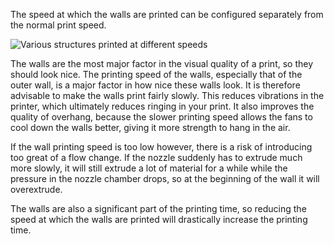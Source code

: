 The speed at which the walls are printed can be configured separately from the normal print speed.

![Various structures printed at different speeds](speed_difference.png)

The walls are the most major factor in the visual quality of a print, so they should look nice. The printing speed of the walls, especially that of the outer wall, is a major factor in how nice these walls look. It is therefore advisable to make the walls print fairly slowly. This reduces vibrations in the printer, which ultimately reduces ringing in your print. It also improves the quality of overhang, because the slower printing speed allows the fans to cool down the walls better, giving it more strength to hang in the air.

If the wall printing speed is too low however, there is a risk of introducing too great of a flow change. If the nozzle suddenly has to extrude much more slowly, it will still extrude a lot of material for a while while the pressure in the nozzle chamber drops, so at the beginning of the wall it will overextrude.

The walls are also a significant part of the printing time, so reducing the speed at which the walls are printed will drastically increase the printing time.